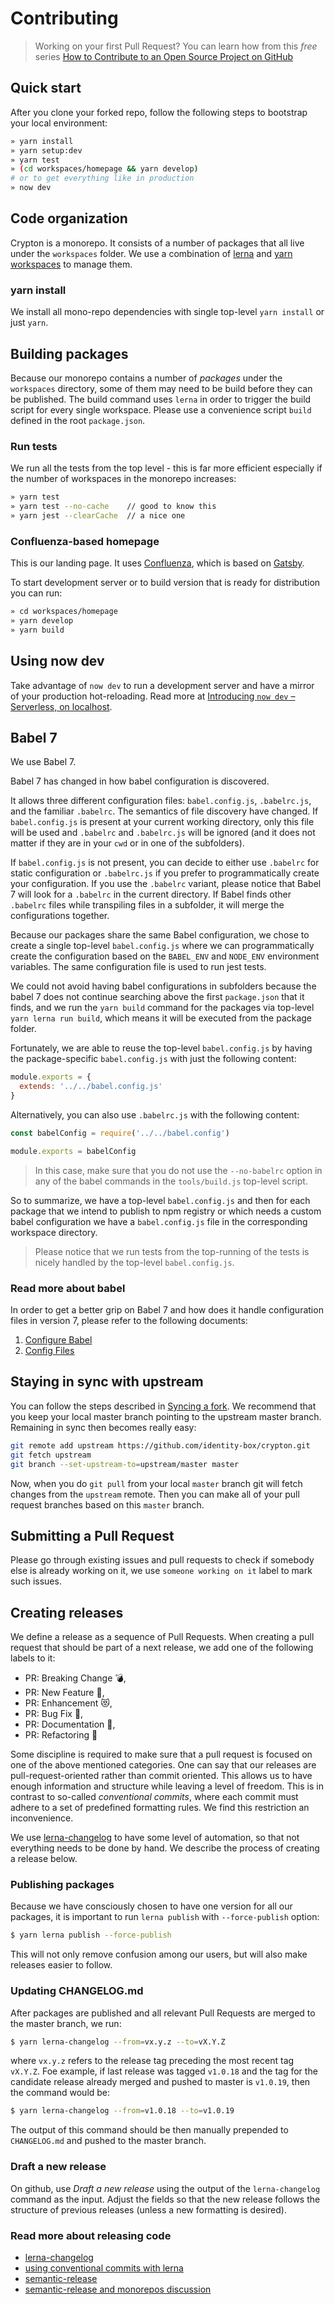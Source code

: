 # Contributing

> Working on your first Pull Request? You can learn how from this *free* series
> [How to Contribute to an Open Source Project on
> GitHub](https://egghead.io/series/how-to-contribute-to-an-open-source-project-on-github)

## Quick start

After you clone your forked repo, follow the following steps to bootstrap your
local environment:

```bash
» yarn install
» yarn setup:dev
» yarn test
» (cd workspaces/homepage && yarn develop)
# or to get everything like in production
» now dev
```

## Code organization

Crypton is a monorepo. It consists of a number of packages that all live under the `workspaces` folder. We use a combination of [lerna](https://lernajs.io) and [yarn
workspaces](https://yarnpkg.com/lang/en/docs/workspaces/) to manage them.

### yarn install

We install all mono-repo dependencies with single top-level `yarn install` or just `yarn`. 

## Building packages

Because our monorepo contains a number of *packages* under the `workspaces` directory, some of them may need to be build before they can be published.
The build command uses `lerna` in order to trigger the build script
for every single workspace. Please use a convenience script `build` defined in the root `package.json`.

### Run tests

We run all the tests from the top level - this is far more efficient 
especially if the number of workspaces in the monorepo increases:

```bash
» yarn test
» yarn test --no-cache    // good to know this
» yarn jest --clearCache  // a nice one
```

### Confluenza-based homepage

This is our landing page. It uses [Confluenza](https://confluenza.online), which is based on [Gatsby](https://www.gatsbyjs.org/).

To start development server or to build version that is ready for distribution you can run:

```bash
» cd workspaces/homepage
» yarn develop
» yarn build
```

## Using now dev

Take advantage of `now dev` to run a development server and have a mirror of your production hot-reloading. Read more at [Introducing `now dev` – Serverless, on localhost](https://zeit.co/blog/now-dev).

## Babel 7

We use Babel 7.

Babel 7 has changed in how babel configuration is discovered.

It allows three different configuration files: `babel.config.js`,
`.babelrc.js`, and the familiar `.babelrc`. The semantics of file 
discovery have changed. If `babel.config.js` is present at your 
current working directory, only this file will be used and `.babelrc` 
and `.babelrc.js` will be ignored (and it does not matter if they are 
in your `cwd` or in one of the subfolders).

If `babel.config.js` is not present, you can decide to either use 
`.babelrc` for static configuration or `.babelrc.js` if you prefer to 
programmatically create your configuration. If you use the `.babelrc` variant, please notice that Babel 7 will look for a `.babelrc` in the current directory. If Babel finds
other `.babelrc` files while transpiling files in a subfolder, it will merge the configurations together.

Because our packages share the same Babel configuration, we chose
to create a single top-level `babel.config.js` where we can 
programmatically create the configuration based on the `BABEL_ENV` and 
`NODE_ENV` environment variables. The same configuration file is used 
to run jest tests.

We could not avoid having babel configurations in subfolders because 
the babel 7 does not continue searching above the first `package.json` that it finds, and we run the `yarn build` command for the packages via top-level `yarn lerna run build`, which means it will be executed from the package folder. 

Fortunately, we are able to reuse the top-level
`babel.config.js` by having the package-specific `babel.config.js` 
with just the following content:

```javascript
module.exports = {
  extends: '../../babel.config.js'
}
```

Alternatively, you can also use `.babelrc.js` with the following content:

```javascript
const babelConfig = require('../../babel.config')

module.exports = babelConfig
```

> In this case, make sure that you do not use the `--no-babelrc`
option in any of the babel commands in the `tools/build.js` top-level
script.


So to summarize, we have a top-level `babel.config.js` and then for each package that we intend to publish to npm registry or which needs a custom babel configuration we have a `babel.config.js` file in the corresponding workspace directory.

> Please notice that we run tests from the top-running of the tests is nicely handled by the top-level `babel.config.js`.

### Read more about babel

In order to get a better grip on Babel 7 and how does it handle configuration files in version 7,
please refer to the following documents:

1. [Configure Babel](https://babeljs.io/docs/en/configuration)
2. [Config Files](https://babeljs.io/docs/en/config-files)


## Staying in sync with upstream

You can follow the steps described in [Syncing a
fork](https://help.github.com/articles/syncing-a-fork/). We recommend that you
keep your local master branch pointing to the upstream master branch. Remaining
in sync then becomes really easy:

```bash
git remote add upstream https://github.com/identity-box/crypton.git
git fetch upstream
git branch --set-upstream-to=upstream/master master
```

Now, when you do `git pull` from your local `master` branch git will 
fetch changes from the `upstream` remote. Then you can make all of 
your pull request branches based on this `master` branch.

## Submitting a Pull Request

Please go through existing issues and pull requests to check if 
somebody else is already working on it, we use `someone working on it` 
label to mark such issues.

## Creating releases

We define a release as a sequence of Pull Requests. When creating a pull request that
should be part of a next release, we add one of the following labels to it:

- PR: Breaking Change :bomb:,
- PR: New Feature :rocket:,
- PR: Enhancement :heart_eyes_cat:,
- PR: Bug Fix :bug:,
- PR: Documentation :book:,
- PR: Refactoring :hammer:

Some discipline is required to make sure that a pull request is focused on one of the above
mentioned categories. One can say that our releases are pull-request-oriented rather than commit oriented.
This allows us to have enough information and structure while leaving a level of freedom. This is in contrast to so-called _conventional commits_, where each commit must adhere to a set of predefined formatting rules. We find this restriction an inconvenience.

We use [lerna-changelog](https://www.npmjs.com/package/lerna-changelog) to have some level of automation, so that not everything needs to be done by hand. We describe the process of creating a release below.

### Publishing packages

Because we have consciously chosen to have one version for all our packages, it is important to run `lerna publish` with `--force-publish` option:

```bash
$ yarn lerna publish --force-publish
```

This will not only remove confusion among our users, but will also make releases easier to follow.

### Updating CHANGELOG.md

After packages are published and all relevant Pull Requests are merged to the master branch, we run:

```bash
$ yarn lerna-changelog --from=vx.y.z --to=vX.Y.Z
```

where `vx.y.z` refers to the release tag preceding the most recent tag `vX.Y.Z`. Foe example, if last release was tagged `v1.0.18` and the tag for the candidate release already merged and pushed to master is `v1.0.19`, then the command would be:

```bash
$ yarn lerna-changelog --from=v1.0.18 --to=v1.0.19
```

The output of this command should be then manually prepended to `CHANGELOG.md` and pushed to the master branch.

### Draft a new release

On github, use _Draft a new release_ using the output of the `lerna-changelog` command as the input.
Adjust the fields so that the new release follows the structure of previous releases (unless a new formatting is desired).

### Read more about releasing code

- [lerna-changelog](https://github.com/lerna/lerna-changelog)
- [using conventional commits with lerna](https://medium.com/angular-in-depth/release-management-in-angular-with-lerna-21b4ab417c59)
- [semantic-release](https://semantic-release.gitbook.io/semantic-release/)
- [semantic-release and monorepos discussion](https://github.com/semantic-release/semantic-release/issues/193)

